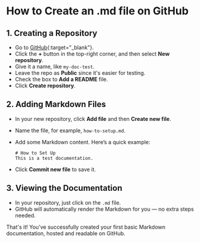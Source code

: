 # How to Create an .md file on GitHub

## 1. Creating a Repository

* Go to [GitHub](https://github.com/){:target="_blank"}.
* Click the **+** button in the top-right corner, and then select **New repository**.
* Give it a name, like ``my-doc-test``.
* Leave the repo as **Public** since it's easier for testing.
* Check the box to **Add a README** file.
* Click **Create repository**.

## 2. Adding Markdown Files

* In your new repository, click **Add file** and then **Create new file**.
* Name the file, for example, ``how-to-setup.md``.
* Add some Markdown content. Here’s a quick example:
  
  ```
  # How to Set Up
  This is a test documentation.
  ```
* Click **Commit new file** to save it.

## 3. Viewing the Documentation

* In your repository, just click on the ``.md`` file.
* GitHub will automatically render the Markdown for you — no extra steps needed.

That's it! You've successfully created your first basic Markdown documentation, hosted and readable on GitHub.

